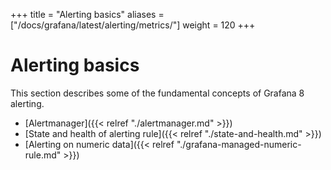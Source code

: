 +++
title = "Alerting basics"
aliases = ["/docs/grafana/latest/alerting/metrics/"]
weight = 120
+++

# Alerting basics

This section describes some of the fundamental concepts of Grafana 8 alerting. 

- [Alertmanager]({{< relref "./alertmanager.md" >}})
- [State and health of alerting rule]({{< relref "./state-and-health.md" >}})
- [Alerting on numeric data]({{< relref "./grafana-managed-numeric-rule.md" >}})
